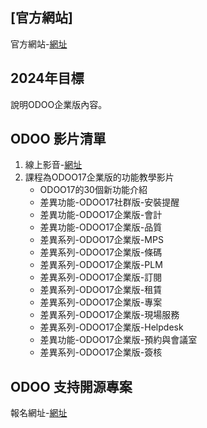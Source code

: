 ## [官方網站]
官方網站-[網址](https://consultant.xienci.com/)
## 2024年目標
說明ODOO企業版內容。

## ODOO 影片清單
1. 線上影音-[網址](https://www.youtube.com/channel/UCFn6F8NOS8MTDP4ZSb_ppUA)
2. 課程為ODOO17企業版的功能教學影片
   + ODOO17的30個新功能介紹
   + 差異功能-ODOO17社群版-安裝提醒
   + 差異功能-ODOO17企業版-會計
   + 差異功能-ODOO17企業版-品質
   + 差異系列-ODOO17企業版-MPS
   + 差異系列-ODOO17企業版-條碼
   + 差異系列-ODOO17企業版-PLM
   + 差異系列-ODOO17企業版-訂閱
   + 差異系列-ODOO17企業版-租賃
   + 差異系列-ODOO17企業版-專案
   + 差異系列-ODOO17企業版-現場服務
   + 差異系列-ODOO17企業版-Helpdesk
   + 差異功能-ODOO17企業版-預約與會議室
   + 差異系列-ODOO17企業版-簽核

## ODOO 支持開源專案
報名網址-[網址](https://consultant.xienci.com/event/2003odoo-1/register)

